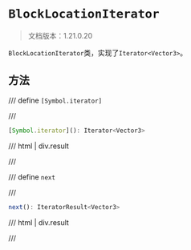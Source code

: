 # `BlockLocationIterator`

> 文档版本：1.21.0.20

`BlockLocationIterator`类，实现了`Iterator<Vector3>`。

## 方法

/// define
`[Symbol.iterator]`


///

```js
[Symbol.iterator](): Iterator<Vector3>
```

/// html | div.result

///


/// define
`next`


///

```js
next(): IteratorResult<Vector3>
```

/// html | div.result

///

